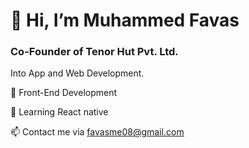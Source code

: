 # 👋 Hi, I’m Muhammed Favas
### Co-Founder of Tenor Hut Pvt. Ltd.
Into App and Web Development.

👀 Front-End Development

🌱 Learning React native

📫 Contact me via favasme08@gmail.com
